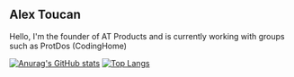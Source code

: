 <h2> Alex Toucan </h2>
<p> Hello, I'm the founder of AT Products and is currently working with groups such as ProtDos (CodingHome)</p>

[![Anurag's GitHub stats](https://github-readme-stats.vercel.app/api?username=Alex-Toucan)](https://github.com/anuraghazra/github-readme-stats)
[![Top Langs](https://github-readme-stats.vercel.app/api/top-langs/?username=Alex-Toucan&langs_count=8)](https://github.com/anuraghazra/github-readme-stats)
